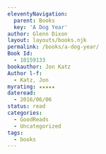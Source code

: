 ```yaml
---
eleventyNavigation:
  parent: Books
  key: 'A Dog Year'
author: Glenn Dixon
layout: layouts/books.njk
permalink: /books/a-dog-year/
Book Id:
  - 10159133
bookauthor: Jon Katz
Author l-f:
  - Katz, Jon
myrating: ★★★★★
dateread:
  - 2016/06/06
status: read
categories:
  - GoodReads
  - Uncategorized
tags:
  - books
---
```

